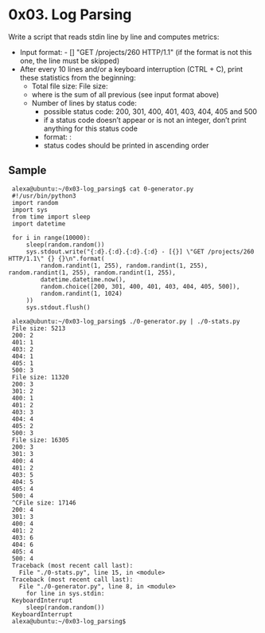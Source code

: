 # 0x03. Log Parsing

Write a script that reads stdin line by line and computes metrics:

 * Input format: <IP Address> - [<date>] "GET /projects/260 HTTP/1.1" <status code> <file size> (if the format is not this one, the line must be skipped)
 * After every 10 lines and/or a keyboard interruption (CTRL + C), print these statistics from the beginning:
     * Total file size: File size: <total size>
     * where <total size> is the sum of all previous <file size> (see input format above)
     * Number of lines by status code:
         * possible status code: 200, 301, 400, 401, 403, 404, 405 and 500
         * if a status code doesn’t appear or is not an integer, don’t print anything for this status code
         * format: <status code>: <number>
         * status codes should be printed in ascending order
            
## Sample 

     alexa@ubuntu:~/0x03-log_parsing$ cat 0-generator.py
     #!/usr/bin/python3
     import random
     import sys
     from time import sleep
     import datetime

     for i in range(10000):
         sleep(random.random())
         sys.stdout.write("{:d}.{:d}.{:d}.{:d} - [{}] \"GET /projects/260 HTTP/1.1\" {} {}\n".format(
             random.randint(1, 255), random.randint(1, 255), random.randint(1, 255), random.randint(1, 255),
             datetime.datetime.now(),
             random.choice([200, 301, 400, 401, 403, 404, 405, 500]),
             random.randint(1, 1024)
         ))
         sys.stdout.flush()

     alexa@ubuntu:~/0x03-log_parsing$ ./0-generator.py | ./0-stats.py 
     File size: 5213
     200: 2
     401: 1
     403: 2
     404: 1
     405: 1
     500: 3
     File size: 11320
     200: 3
     301: 2
     400: 1
     401: 2
     403: 3
     404: 4
     405: 2
     500: 3
     File size: 16305
     200: 3
     301: 3
     400: 4
     401: 2
     403: 5
     404: 5
     405: 4
     500: 4
     ^CFile size: 17146
     200: 4
     301: 3
     400: 4
     401: 2
     403: 6
     404: 6
     405: 4
     500: 4
     Traceback (most recent call last):
       File "./0-stats.py", line 15, in <module>
     Traceback (most recent call last):
       File "./0-generator.py", line 8, in <module>
         for line in sys.stdin:
     KeyboardInterrupt
         sleep(random.random())
     KeyboardInterrupt
     alexa@ubuntu:~/0x03-log_parsing$ 
